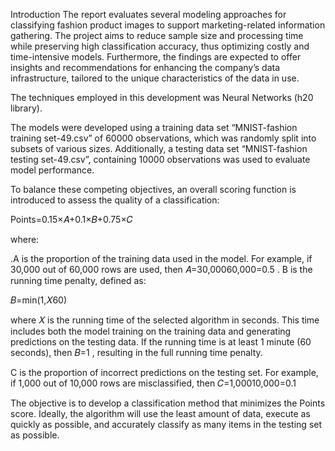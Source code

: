Introduction
The report evaluates several modeling approaches for classifying fashion product images to support marketing-related information gathering. The project aims to reduce sample size and processing time while preserving high classification accuracy, thus optimizing costly and time-intensive models. Furthermore, the findings are expected to offer insights and recommendations for enhancing the company’s data infrastructure, tailored to the unique characteristics of the data in use.

The techniques employed in this development was Neural Networks (h20 library).

The models were developed using a training data set “MNIST-fashion training set-49.csv” of 60000 observations, which was randomly split into subsets of various sizes. Additionally, a testing data set “MNIST-fashion testing set-49.csv”, containing 10000 observations was used to evaluate model performance.

To balance these competing objectives, an overall scoring function is introduced to assess the quality of a classification:

Points=0.15×𝐴+0.1×𝐵+0.75×𝐶

where:

.A is the proportion of the training data used in the model. For example, if 30,000 out of 60,000 rows are used, then 𝐴=30,00060,000=0.5
. B is the running time penalty, defined as:

𝐵=min(1,𝑋60)

where 𝑋
 is the running time of the selected algorithm in seconds. This time includes both the model training on the training data and generating predictions on the testing data. If the running time is at least 1 minute (60 seconds), then 𝐵=1 , resulting in the full running time penalty.

C is the proportion of incorrect predictions on the testing set. For example, if 1,000 out of 10,000 rows are misclassified, then 𝐶=1,00010,000=0.1

 The objective is to develop a classification method that minimizes the Points score. Ideally, the algorithm will use the least amount of data, execute as quickly as possible, and accurately classify as many items in the testing set as possible.

